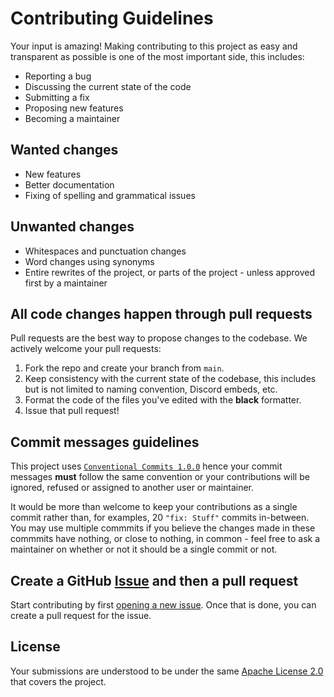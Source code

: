 # Contributing Guidelines
Your input is amazing! Making contributing to this project as easy and transparent as possible is one of the most important side, this includes:

- Reporting a bug
- Discussing the current state of the code
- Submitting a fix
- Proposing new features
- Becoming a maintainer

## Wanted changes
- New features
- Better documentation
- Fixing of spelling and grammatical issues

## Unwanted changes
- Whitespaces and punctuation changes
- Word changes using synonyms
- Entire rewrites of the project, or parts of the project - unless approved first by a maintainer

## All code changes happen through pull requests
Pull requests are the best way to propose changes to the codebase. We actively welcome your pull requests:

1. Fork the repo and create your branch from `main`.
2. Keep consistency with the current state of the codebase, this includes but is not limited to naming convention, Discord embeds, etc.
3. Format the code of the files you've edited with the **black** formatter.
4. Issue that pull request!

## Commit messages guidelines
This project uses [`Conventional Commits 1.0.0`](https://conventionalcommits.org/en/v1.0.0/) hence your commit messages **must** follow the same convention or your contributions will be ignored, refused or assigned to another user or maintainer.

It would be more than welcome to keep your contributions as a single commit rather than, for examples, 20 `"fix: Stuff"` commits in-between. You may use multiple commmits if you believe the changes made in these commmits have nothing, or close to nothing, in common - feel free to ask a maintainer on whether or not it should be a single commit or not.

## Create a GitHub [Issue](https://github.com/pastram-i/EQAtlas_DiscordBot/issues) and **then** a pull request
Start contributing by first [opening a new issue](https://github.com/pastram-i/EQAtlas_DiscordBot/issues/new/choose). Once that is done, you can create a pull request for the issue.

## License
Your submissions are understood to be under the same [Apache License 2.0](https://github.com/pastram-i/EQAtlas_DiscordBot/blob/main/LICENSE.md) that covers the project.